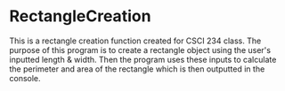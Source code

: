 # RectangleCreation
This is a rectangle creation function created for CSCI 234 class. The purpose of this program is to create a rectangle object using the user's inputted length & width. Then the program uses these inputs to calculate the perimeter and area of the rectangle which is then outputted in the console. 
